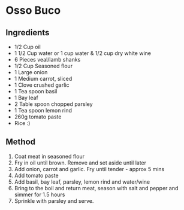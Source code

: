 # Osso Buco

## Ingredients

* 1/2 Cup oil
* 1 1/2 Cup water or 1 cup water &amp; 1/2 cup dry white wine
* 6 Pieces veal/lamb shanks
* 1/2 Cup Seasoned flour
* 1 Large onion
* 1 Medium carrot, sliced
* 1 Clove crushed garlic
* 1 Tea spoon basil
* 1 Bay leaf
* 2 Table spoon chopped parsley
* 1 Tea spoon lemon rind
* 260g tomato paste
* Rice :)

## Method

1. Coat meat in seasoned flour
1. Fry in oil until brown.  Remove and set aside until later
1. Add onion, carrot and garlic.  Fry until tender - approx 5 mins
1. Add tomato paste
1. Add basil, bay leaf, parsley, lemon rind and water/wine
1. Bring to the boil and return meat, season with salt and pepper and simmer for 1.5 hours
1. Sprinkle with parsley and serve.

